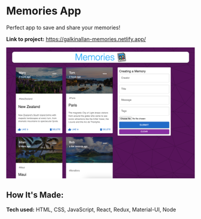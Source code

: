 # Memories App

Perfect app to save and share your memories!

**Link to project:** https://galkinallan-memories.netlify.app/

![alt tag](./project.png)

## How It's Made:

**Tech used:** HTML, CSS, JavaScript, React, Redux, Material-UI, Node
